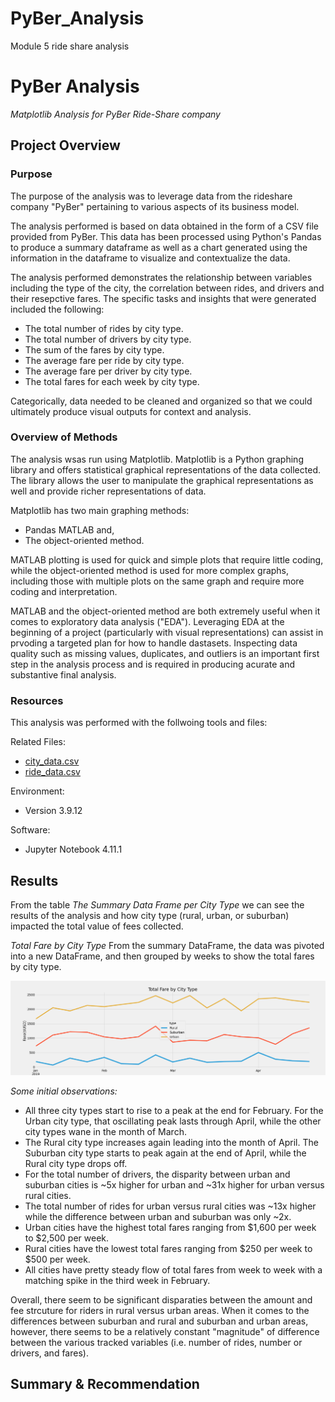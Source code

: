 # PyBer_Analysis
Module 5 ride share analysis
# PyBer Analysis
*Matplotlib Analysis for PyBer Ride-Share company*

## Project Overview 
### Purpose

The purpose of the analysis was to leverage data from the rideshare company "PyBer" pertaining to various aspects of its business model. 

The analysis performed is based on data obtained in the form of a CSV file provided from PyBer. This data has been processed using Python's Pandas to produce a summary dataframe as well as a chart generated using the information in the dataframe to visualize and contextualize the data. 

The analysis performed demonstrates the relationship between variables including the type of the city, the correlation between rides, and drivers and their resepctive fares. The specific tasks and insights that were generated included the following: 

-	The total number of rides by city type. 
-	The total number of drivers by city type.
-	The sum of the fares by city type.
-	The average fare per ride by city type.
-	The average fare per driver by city type.
-	The total fares for each week by city type. 

Categorically, data needed to be cleaned and organized so that we could ultimately produce visual outputs for context and analysis.

### Overview of Methods
The analysis wsas run using Matplotlib. Matplotlib is a Python graphing library and offers statistical graphical representations of the data collected. The library allows the user to manipulate the graphical representations as well and provide richer representations of data. 

Matplotlib has two main graphing methods: 

- Pandas MATLAB and,
- The object-oriented method. 

MATLAB plotting is used for quick and simple plots that require little coding, while the object-oriented method is used for more complex graphs, including those with multiple plots on the same graph and require more coding and interpretation.

MATLAB and the object-oriented method are both extremely useful when it comes to exploratory data analysis ("EDA"). Leveraging EDA at the beginning of a project (particularly with visual representations) can assist in prvoding a targeted plan for how to handle dastasets. Inspecting data quality such as missing values, duplicates, and outliers is an important first step in the analysis process and is required in producing acurate and substantive final analysis.

### Resources
This analysis was performed with the follwoing tools and files:

Related Files:
- [city_data.csv](Resources/city_data.csv)
- [ride_data.csv](Resources/ride_data.csv)

Environment:
- Version 3.9.12

Software:
- Jupyter Notebook 4.11.1


## Results 
From the table *The Summary Data Frame per City Type* we can see the results of the analysis and how city type (rural, urban, or suburban) impacted the total value of fees collected.

*Total Fare by City Type*
From the summary DataFrame, the data was pivoted into a new DataFrame, and then grouped by weeks to show the total fares by city type.

<p align="center">     
<img src=https://github.com/liamkillingstad/PyBer_Analysis/blob/main/Resources/PyBer_fare_summary.png>
</p>

*Some initial observations:*

- All three city types start to rise to a peak at the end for February. For the Urban city type, that oscillating peak lasts through April, while the other city types wane in the month of March.
- The Rural city type increases again leading into the month of April. The Suburban city type starts to peak again at the end of April, while the Rural city type drops off.
- For the total number of drivers, the disparity between urban and suburban cities is ~5x higher for urban and ~31x higher for urban versus rural cities. 
- The total number of rides for urban versus rural cities was ~13x higher while the difference between urban and suburban was only ~2x. 
- Urban cities have the highest total fares ranging from $1,600 per week to $2,500 per week.
- Rural cities have the lowest total fares ranging from $250 per week to $500 per week.
- All cities have pretty steady flow of total fares from week to week with a matching spike in the third week in February.

Overall, there seem to be significant disparaties between the amount and fee strcuture for riders in rural versus urban areas. When it comes to the differences between suburban and rural and suburban and urban areas, however, there seems to be a relatively constant "magnitude" of difference between the various tracked variables (i.e. number of rides, number or drivers, and fares).

## Summary & Recommendation


